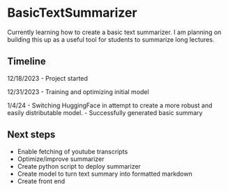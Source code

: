 # BasicTextSummarizer
Currently learning how to create a basic text summarizer. I am planning on building this up as a 
useful tool for students to summarize long lectures.


## Timeline
12/18/2023 - Project started

12/31/2023 - Training and optimizing initial model

1/4/24 - Switching HuggingFace in attempt to create a more robust and easily distributable model. 
       - Successfully generated basic summary


## Next steps
- Enable fetching of youtube transcripts 
- Optimize/improve summarizer
- Create python script to deploy summarizer
- Create model to turn text summary into formatted markdown 
- Create front end
